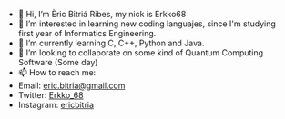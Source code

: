 - 👋 Hi, I’m Èric Bitriá Ribes, my nick is Erkko68
- 👀 I’m interested in learning new coding languajes, since I'm studying first year of Informatics Engineering.
- 🌱 I’m currently learning C, C++, Python and Java.
- 💞️ I’m looking to collaborate on some kind of Quantum Computing Software (Some day)
- 📫 How to reach me:
-   Email: eric.bitria@gmail.com
-   Twitter: [Erkko_68](https://twitter.com/Erkko_68)
-   Instagram: [ericbitria](https://www.instagram.com/ericbitria/)

